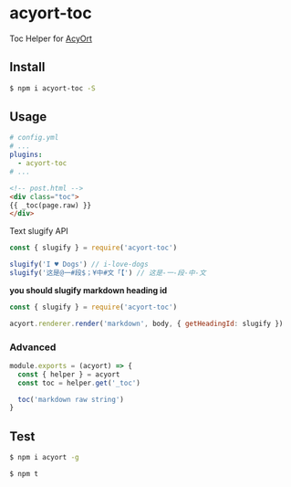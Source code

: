 # acyort-toc

Toc Helper for [AcyOrt](https://github.com/acyortjs/acyort)

## Install

```bash
$ npm i acyort-toc -S
```

## Usage

```yml
# config.yml
# ...
plugins:
  - acyort-toc
# ...
```

```html
<!-- post.html -->
<div class="toc">
{{ _toc(page.raw) }}
</div>
```

Text slugify API

```js
const { slugify } = require('acyort-toc')

slugify('I ♥ Dogs') // i-love-dogs
slugify('这是@一#段$；¥中#文「【') // 这是-一-段-中-文
```

**you should slugify markdown heading id**

```js
const { slugify } = require('acyort-toc')

acyort.renderer.render('markdown', body, { getHeadingId: slugify })
```

### Advanced

```js
module.exports = (acyort) => {
  const { helper } = acyort
  const toc = helper.get('_toc')

  toc('markdown raw string')
}
```

## Test

```bash
$ npm i acyort -g

$ npm t
```
